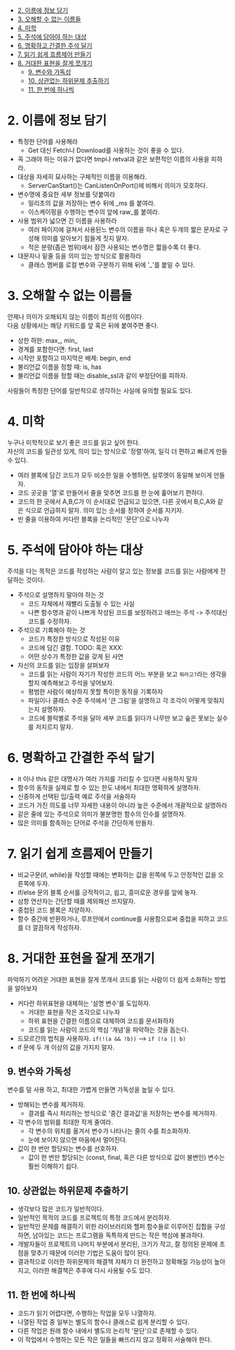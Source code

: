 
- [2. 이름에 정보 담기](#2-이름에-정보-담기)
- [3. 오해할 수 없는 이름들](#3-오해할-수-없는-이름들)
- [4. 미학](#4-미학)
- [5. 주석에 담아야 하는 대상](#5-주석에-담아야-하는-대상)
- [6. 명확하고 간결한 주석 달기](#6-명확하고-간결한-주석-달기)
- [7. 읽기 쉽게 흐름제어 만들기](#7-읽기-쉽게-흐름제어-만들기)
- [8. 거대한 표현을 잘게 쪼개기](#8-거대한-표현을-잘게-쪼개기)
  - [9. 변수와 가독성](#9-변수와-가독성)
  - [10. 상관없는 하위문제 추출하기](#10-상관없는-하위문제-추출하기)
  - [11. 한 번에 하나씩](#11-한-번에-하나씩)

# 2. 이름에 정보 담기 

- 특정한 단어를 사용해라 
  - Get 대신 Fetch나 Download를 사용하는 것이 좋을 수 있다.
- 꼭 그래야 하는 이유가 없다면 tmp나 retval과 같은 보편적인 이름의 사용을 피하라.
- 대상을 자세히 묘사하는 구체적인 이름을 이용해라.
  - ServerCanStart()는 CanListenOnPort()에 비해서 의미가 모호하다.
- 변수명에 중요한 세부 정보를 덧붙여라 
  - 밀리초의 값을 저장하는 변수 뒤에 _ms 를 붙여라.
  - 이스케이핑을 수행하는 변수의 앞에 raw_를 붙여라.
- 사용 범위가 넓으면 긴 이름을 사용하라
  - 여러 페이지에 걸쳐서 사용된느 변수의 이름을 하나 혹은 두개의 짧은 문자로 구성해 의미를 알아보기 힘들게 짓지 말자.
  - 적은 분량(좁은 범위)에서 잠깐 사용되는 변수명은 짧을수록 더 좋다.
- 대문자나 밑줄 등을 의미 있는 방식으로 활용하라
  - 클래스 멤버를 로컬 변수와 구분하기 위해 뒤에 '_'를 붙일 수 있다.


# 3. 오해할 수 없는 이름들 

언제나 의미가 오해되지 않는 이름이 최선의 이름이다.  
다음 상황에서는 해당 키워드를 앞 혹은 뒤에 붙여주면 좋다.
- 상한 하한: max_, min_
- 경계를 포함한다면: first, last
- 시작만 포함하고 마지막은 배제: begin, end
- 불리언값 이름을 정할 때: is, has
- 불리언값 이름을 정할 때는 disable_ssl과 같이 부정단어를 피하자.

사람들이 특정한 단어를 일반적으로 생각하는 사실에 유의할 필요도 있다. 

# 4. 미학

누구나 미학적으로 보기 좋은 코드를 읽고 싶어 한다.  
자신의 코드를 일관성 있게, 의미 있는 방식으로 '정렬'하여, 일긱 더 편하고 빠르게 만들 수 있다.

- 여러 블록에 담긴 코드가 모두 비슷한 일을 수행하면, 실루엣이 동일해 보이게 만들자.
- 코드 곳곳을 '열'로 만들어서 줄을 맞추면 코드를 한 눈에 훑어보기 편하다.
- 코드의 한 곳에서 A,B,C가 이 순서대로 언급되고 있으면, 다른 곳에서 B,C,A와 같은 식으로 언급하지 말자. 의미 있는 순서를 정하여 순서를 지키자.
- 빈 줄을 이용하여 커다란 블록을 논리적인 '문단'으로 나누자

# 5. 주석에 담아야 하는 대상 

주석을 다는 목적은 코드를 작성하는 사람이 알고 있는 정보를 코드를 읽는 사람에게 전달하는 것이다.  

- 주석으로 설명하지 말아야 하는 것
  - 코드 자체에서 재빨리 도출될 수 있는 사실
  - 나쁜 함수명과 같이 나쁘게 작성된 코드를 보정하려고 애쓰는 주석 -> 주석대신 코드를 수정하자.
- 주석으로 기록해야 하는 것
  - 코드가 특정한 방식으로 작성된 이유
  - 코드에 담긴 결함. TODO: 혹은 XXX:
  - 어떤 상수가 특정한 값을 갖게 된 사연 
- 자신의 코드를 읽는 입장을 살펴보자
  - 코드를 읽는 사람이 자기가 작성한 코드의 어느 부분을 보고 `뭐라고?`라는 생각을 할지 예측해보고 주석을 넣어보자.
  - 평범한 사람이 예상하지 못할 특이한 동작을 기록하자
  - 파일이나 클래스 수준 주석에서 '큰 그림'을 설명하고 각 조각이 어떻게 맞춰지는지 설명하자.
  - 코드에 블럭별로 주석을 달아 세부 코드를 읽다가 나무만 보고 숲은 못보는 실수를 저지르지 말자. 

# 6. 명확하고 간결한 주석 달기 
- it 이나 this 같은 대명사가 여러 가지를 가리킬 수 있다면 사용하지 말자
- 함수의 동작을 실제로 할 수 있는 한도 내에서 최대한 명확하게 설명하자.
- 신중하게 선택된 입/출력 예로 주석을 서술하자
- 코드가 가진 의도를 너무 자세한 내용이 아니라 높은 수준에서 개괄적으로 설명하라
- 같은 줄에 있는 주석으로 의미가 불분명한 함수의 인수를 설명하자.
- 많은 의미를 함축하는 단어로 주석을 간단하게 만들자.

# 7. 읽기 쉽게 흐름제어 만들기 
- 비교구문(if, while)을 작성할 때에는 변화하는 값을 왼쪽에 두고 안정적인 값을 오른쪽에 두자.
- if/else 문의 블록 순서를 긍적적이고, 쉽고, 흥미로운 경우를 앞에 놓자.
- 삼항 연산자는 간단할 때를 제외해선 쓰지말자.
- 중첩된 코드 블록은 지양하자.
- 함수 중간에 반환하거나, 루프안에서 continue를 사용함으로써 중첩을 피하고 코드를 더 깔끔하게 작성하자.

# 8. 거대한 표현을 잘게 쪼개기 
파악하기 어려운 거대한 표현을 잘게 쪼개서 코드를 읽는 사람이 더 쉽게 소화하는 방법을 알아보자  

- 커다란 하위표현을 대체하는 '설명 변수'를 도입하자.
  - 거대한 표현을 작은 조각으로 나누자
  - 하위 표현을 간결한 이름으로 대체하여 코드를 문서화하자
  - 코드를 읽는 사람이 코드의 핵심 '개념'을 파악하는 것을 돕는다.
- 드모르간의 법칙을 사용하자. `if(!(a && !b))` --> `if (!a || b)`
- if 문에 두 개 이상의 값을 가지지 말자.

## 9. 변수와 가독성 
변수를 덜 사용 하고, 최대한 가볍게 만들면 가독성을 높일 수 있다.

- 방해되는 변수를 제거하자. 
  - 결과를 즉시 처리하는 방식으로 '중간 결과값'을 저장하는 변수를 제거하자.
- 각 변수의 범위를 최대한 작게 줄여라.
  - 각 변수의 위치를 옮겨서 변수가 나타나는 줄의 수를 최소화하자.
  - 눈에 보이지 않으면 마음에서 멀어진다.
- 값이 한 번만 할당되는 변수를 선호하자.
  - 값이 한 번만 할당되는 (const, final, 혹은 다른 방식으로 값이 불변인) 변수는 훨씬 이해하기 쉽다. 

## 10. 상관없는 하위문제 추출하기 
- 생각보다 많은 코드가 일반적이다.
- 일반적인 목적의 코드를 프로젝트의 특정 코드에서 분리하자.
- 일반적인 문제를 해결하기 위한 라이브러리와 헬퍼 함수들로 이루어진 집합을 구성하면, 남아있는 코드는 프로그램을 독특하게 만드는 작은 핵심에 불과하다.
- 개발자들이 프로젝트의 나머지 부분에서 분리된, 크기가 작고, 잘 정의된 문제에 초점을 맞추기 때문에 이러한 기법은 도움이 많이 된다.
- 결과적으로 이러한 하위문제의 해결책 자체가 더 완전하고 정확해질 가능성이 높아지고, 이러한 해결책은 추후에 다시 사용될 수도 있다. 

## 11. 한 번에 하나씩
- 코드가 읽기 어렵다면, 수행하는 작업을 모두 나열하자.
- 나열된 작업 중 일부는 별도의 함수나 클래스로 쉽게 분리할 수 있다.
- 다른 작업은 원래 함수 내에서 별도의 논리적 '문단'으로 존재할 수 있다.
- 이 작업에서 수행하는 모든 작은 일들을 빠뜨리지 않고 정확히 서술해야 한다.